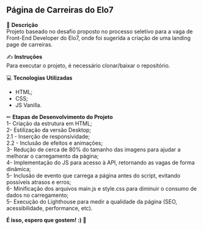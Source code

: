 <h2>Página de Carreiras do Elo7</h2>

📄 **Descrição**<br>
Projeto baseado no desafio proposto no processo seletivo para a vaga de Front-End Developer do Elo7, onde foi sugerida a criação de uma landing page de carreiras.

✍ **Instruções**<br>
Para executar o projeto, é necessário clonar/baixar o repositório.<br>

💻 **Tecnologias Utilizadas**
- HTML;
- CSS;
- JS Vanilla.

✏ **Etapas de Desenvolvimento do Projeto** <br>
1- Criação da estrutura em HTML;<br>
2- Estilização da versão Desktop;<br>
2.1 - Inserção de responsividade;<br>
2.2 - Inclusão de efeitos e animações;<br>
3- Redução de cerca de 80% do tamanho das imagens para ajudar a melhorar o carregamento da página;<br>
4- Implementação do JS para acesso à API, retornando as vagas de forma dinâmica;<br>
5- Inclusão de evento que carrega a página antes do script, evitando possíveis atrasos e erros;<br>
6- Minificação dos arquivos main.js e style.css para diminuir o consumo de dados no carregamento;<br>
5- Execução do Lighthouse para medir a qualidade da página (SEO, acessibilidade, performance, etc).<br>


**É isso, espero que gostem! :) 💛**


